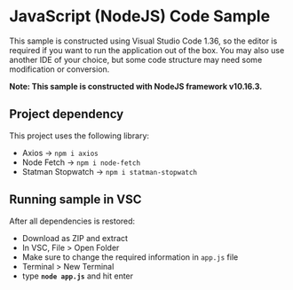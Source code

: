 # JavaScript (NodeJS) Code Sample

This sample is constructed using Visual Studio Code 1.36, so the editor is required if you want to run the application out of the box. You may also use another IDE of your choice, but some code structure may need some modification or conversion.

__Note: This sample is constructed with NodeJS framework v10.16.3.__

## Project dependency
This project uses the following library:
- Axios → <code>npm i axios</code>
- Node Fetch → <code>npm i node-fetch</code>
- Statman Stopwatch → <code>npm i statman-stopwatch</code>

## Running sample in VSC
After all dependencies is restored:
- Download as ZIP and extract
- In VSC, File > Open Folder
- Make sure to change the required information in <code>app.js</code> file
- Terminal > New Terminal
- type <b><code>node app.js</code></b> and hit enter

